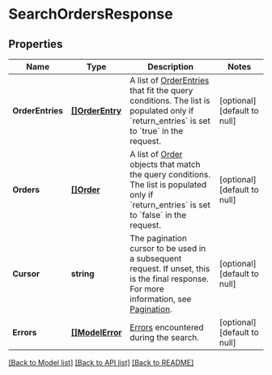 # SearchOrdersResponse

## Properties

 Name             | Type                              | Description                                                                                                                                                                                           | Notes                        
------------------|-----------------------------------|-------------------------------------------------------------------------------------------------------------------------------------------------------------------------------------------------------|------------------------------
 **OrderEntries** | [**[]OrderEntry**](OrderEntry.md) | A list of [OrderEntries](entity:OrderEntry) that fit the query conditions. The list is populated only if &#x60;return_entries&#x60; is set to &#x60;true&#x60; in the request.                        | [optional] [default to null] 
 **Orders**       | [**[]Order**](Order.md)           | A list of [Order](entity:Order) objects that match the query conditions. The list is populated only if &#x60;return_entries&#x60; is set to &#x60;false&#x60; in the request.                         | [optional] [default to null] 
 **Cursor**       | **string**                        | The pagination cursor to be used in a subsequent request. If unset, this is the final response. For more information, see [Pagination](https://developer.squareup.com/docs/basics/api101/pagination). | [optional] [default to null] 
 **Errors**       | [**[]ModelError**](Error.md)      | [Errors](entity:Error) encountered during the search.                                                                                                                                                 | [optional] [default to null] 

[[Back to Model list]](../README.md#documentation-for-models) [[Back to API list]](../README.md#documentation-for-api-endpoints) [[Back to README]](../README.md)

